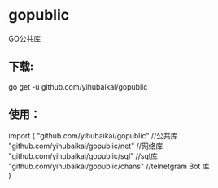 # gopublic
GO公共库



下载:
-----------------
go get -u github.com/yihubaikai/gopublic



使用：
-----------------
import (
        "github.com/yihubaikai/gopublic"     //公共库<br>
        "github.com/yihubaikai/gopublic/net" //网络库<br>
        "github.com/yihubaikai/gopublic/sql" //sql库<br>
        "github.com/yihubaikai/gopublic/chans" //telnetgram Bot 库<br>
)
